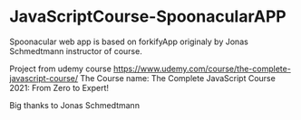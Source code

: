 # JavaScriptCourse-SpoonacularAPP


Spoonacular web app is based on forkifyApp originaly by Jonas Schmedtmann instructor of course.

Project from udemy course https://www.udemy.com/course/the-complete-javascript-course/ 
The Course name: The Complete JavaScript Course 2021: From Zero to Expert! 

Big thanks to Jonas Schmedtmann
